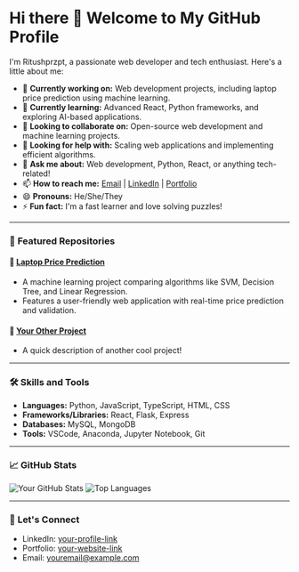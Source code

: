 # Hi there 👋 Welcome to My GitHub Profile

I'm Ritushprzpt, a passionate web developer and tech enthusiast. Here's a little about me:

- 🔭 **Currently working on:** Web development projects, including laptop price prediction using machine learning.
- 🌱 **Currently learning:** Advanced React, Python frameworks, and exploring AI-based applications.
- 👯 **Looking to collaborate on:** Open-source web development and machine learning projects.
- 🤔 **Looking for help with:** Scaling web applications and implementing efficient algorithms.
- 💬 **Ask me about:** Web development, Python, React, or anything tech-related!
- 📫 **How to reach me:** [Email](mailto:youremail@example.com) | [LinkedIn](https://www.linkedin.com/in/yourprofile) | [Portfolio](https://yourportfolio.com)
- 😄 **Pronouns:** He/She/They
- ⚡ **Fun fact:** I'm a fast learner and love solving puzzles!

---

### 📌 **Featured Repositories**

#### 🌟 [Laptop Price Prediction](https://github.com/username/laptop-price-prediction)
- A machine learning project comparing algorithms like SVM, Decision Tree, and Linear Regression.
- Features a user-friendly web application with real-time price prediction and validation.

#### 🌟 [Your Other Project](https://github.com/username/your-other-project)
- A quick description of another cool project!

---

### 🛠️ **Skills and Tools**

- **Languages:** Python, JavaScript, TypeScript, HTML, CSS
- **Frameworks/Libraries:** React, Flask, Express
- **Databases:** MySQL, MongoDB
- **Tools:** VSCode, Anaconda, Jupyter Notebook, Git

---

### 📈 **GitHub Stats**

![Your GitHub Stats](https://github-readme-stats.vercel.app/api?username=Ritushprzpt&show_icons=true&theme=radical)
![Top Languages](https://github-readme-stats.vercel.app/api/top-langs/?username=Ritushprzpt&layout=compact&theme=radical)

---

### 🤝 **Let's Connect**

- LinkedIn: [your-profile-link](https://linkedin.com/in/your-profile)
- Portfolio: [your-website-link](https://yourportfolio.com)
- Email: [youremail@example.com](mailto:youremail@example.com)
